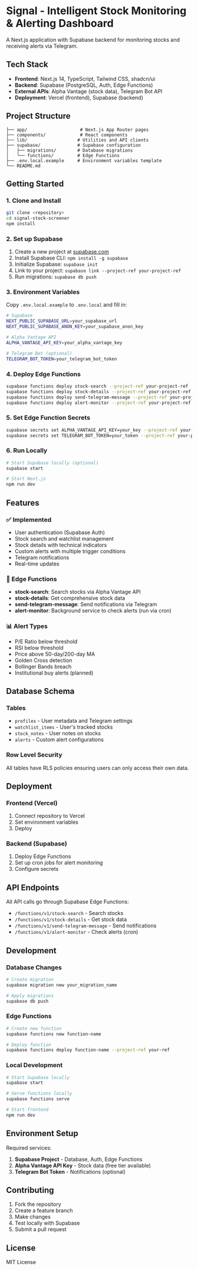 # Signal - Intelligent Stock Monitoring & Alerting Dashboard

A Next.js application with Supabase backend for monitoring stocks and receiving alerts via Telegram.

## Tech Stack

- **Frontend**: Next.js 14, TypeScript, Tailwind CSS, shadcn/ui
- **Backend**: Supabase (PostgreSQL, Auth, Edge Functions)
- **External APIs**: Alpha Vantage (stock data), Telegram Bot API
- **Deployment**: Vercel (frontend), Supabase (backend)

## Project Structure

```
├── app/                    # Next.js App Router pages
├── components/             # React components
├── lib/                   # Utilities and API clients
├── supabase/              # Supabase configuration
│   ├── migrations/        # Database migrations
│   └── functions/         # Edge Functions
├── .env.local.example     # Environment variables template
└── README.md
```

## Getting Started

### 1. Clone and Install

```bash
git clone <repository>
cd signal-stock-screener
npm install
```

### 2. Set up Supabase

1. Create a new project at [supabase.com](https://supabase.com)
2. Install Supabase CLI: `npm install -g supabase`
3. Initialize Supabase: `supabase init`
4. Link to your project: `supabase link --project-ref your-project-ref`
5. Run migrations: `supabase db push`

### 3. Environment Variables

Copy `.env.local.example` to `.env.local` and fill in:

```bash
# Supabase
NEXT_PUBLIC_SUPABASE_URL=your_supabase_url
NEXT_PUBLIC_SUPABASE_ANON_KEY=your_supabase_anon_key

# Alpha Vantage API
ALPHA_VANTAGE_API_KEY=your_alpha_vantage_key

# Telegram Bot (optional)
TELEGRAM_BOT_TOKEN=your_telegram_bot_token
```

### 4. Deploy Edge Functions

```bash
supabase functions deploy stock-search --project-ref your-project-ref
supabase functions deploy stock-details --project-ref your-project-ref
supabase functions deploy send-telegram-message --project-ref your-project-ref
supabase functions deploy alert-monitor --project-ref your-project-ref
```

### 5. Set Edge Function Secrets

```bash
supabase secrets set ALPHA_VANTAGE_API_KEY=your_key --project-ref your-project-ref
supabase secrets set TELEGRAM_BOT_TOKEN=your_token --project-ref your-project-ref
```

### 6. Run Locally

```bash
# Start Supabase locally (optional)
supabase start

# Start Next.js
npm run dev
```

## Features

### ✅ Implemented

- User authentication (Supabase Auth)
- Stock search and watchlist management
- Stock details with technical indicators
- Custom alerts with multiple trigger conditions
- Telegram notifications
- Real-time updates

### 🔄 Edge Functions

- **stock-search**: Search stocks via Alpha Vantage API
- **stock-details**: Get comprehensive stock data
- **send-telegram-message**: Send notifications via Telegram
- **alert-monitor**: Background service to check alerts (run via cron)

### 📊 Alert Types

- P/E Ratio below threshold
- RSI below threshold
- Price above 50-day/200-day MA
- Golden Cross detection
- Bollinger Bands breach
- Institutional buy alerts (planned)

## Database Schema

### Tables

- `profiles` - User metadata and Telegram settings
- `watchlist_items` - User's tracked stocks
- `stock_notes` - User notes on stocks
- `alerts` - Custom alert configurations

### Row Level Security

All tables have RLS policies ensuring users can only access their own data.

## Deployment

### Frontend (Vercel)

1. Connect repository to Vercel
2. Set environment variables
3. Deploy

### Backend (Supabase)

1. Deploy Edge Functions
2. Set up cron jobs for alert monitoring
3. Configure secrets

## API Endpoints

All API calls go through Supabase Edge Functions:

- `/functions/v1/stock-search` - Search stocks
- `/functions/v1/stock-details` - Get stock data
- `/functions/v1/send-telegram-message` - Send notifications
- `/functions/v1/alert-monitor` - Check alerts (cron)

## Development

### Database Changes

```bash
# Create migration
supabase migration new your_migration_name

# Apply migrations
supabase db push
```

### Edge Functions

```bash
# Create new function
supabase functions new function-name

# Deploy function
supabase functions deploy function-name --project-ref your-ref
```

### Local Development

```bash
# Start Supabase locally
supabase start

# Serve functions locally
supabase functions serve

# Start frontend
npm run dev
```

## Environment Setup

Required services:

1. **Supabase Project** - Database, Auth, Edge Functions
2. **Alpha Vantage API Key** - Stock data (free tier available)
3. **Telegram Bot Token** - Notifications (optional)

## Contributing

1. Fork the repository
2. Create a feature branch
3. Make changes
4. Test locally with Supabase
5. Submit a pull request

## License

MIT License
